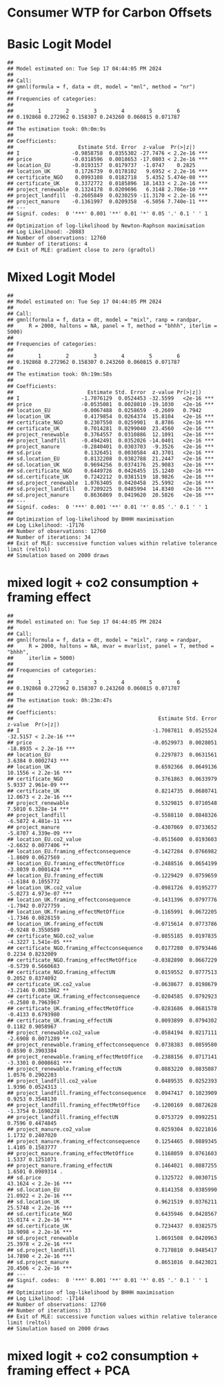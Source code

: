 Consumer WTP for Carbon Offsets
================

# Basic Logit Model

    ## 
    ## Model estimated on: Tue Sep 17 04:44:05 PM 2024 
    ## 
    ## Call:
    ## gmnl(formula = f, data = dt, model = "mnl", method = "nr")
    ## 
    ## Frequencies of categories:
    ## 
    ##        1        2        3        4        5        6 
    ## 0.192868 0.272962 0.158307 0.243260 0.060815 0.071787 
    ## 
    ## The estimation took: 0h:0m:9s 
    ## 
    ## Coefficients:
    ##                     Estimate Std. Error  z-value  Pr(>|z|)    
    ## I                 -0.9858758  0.0355302 -27.7476 < 2.2e-16 ***
    ## price             -0.0318596  0.0018653 -17.0803 < 2.2e-16 ***
    ## location_EU       -0.0193157  0.0179737  -1.0747    0.2825    
    ## location_UK        0.1726739  0.0178102   9.6952 < 2.2e-16 ***
    ## certificate_NGO    0.0993108  0.0182718   5.4352 5.474e-08 ***
    ## certificate_UK     0.3372772  0.0185896  18.1433 < 2.2e-16 ***
    ## project_renewable  0.1324178  0.0209696   6.3148 2.706e-10 ***
    ## project_landfill  -0.2605849  0.0230259 -11.3170 < 2.2e-16 ***
    ## project_manure    -0.1361997  0.0209358  -6.5056 7.740e-11 ***
    ## ---
    ## Signif. codes:  0 '***' 0.001 '**' 0.01 '*' 0.05 '.' 0.1 ' ' 1
    ## 
    ## Optimization of log-likelihood by Newton-Raphson maximisation
    ## Log Likelihood: -20883
    ## Number of observations: 12760
    ## Number of iterations: 4
    ## Exit of MLE: gradient close to zero (gradtol)

# Mixed Logit Model

    ## 
    ## Model estimated on: Tue Sep 17 04:44:05 PM 2024 
    ## 
    ## Call:
    ## gmnl(formula = f, data = dt, model = "mixl", ranp = randpar, 
    ##     R = 2000, haltons = NA, panel = T, method = "bhhh", iterlim = 5000)
    ## 
    ## Frequencies of categories:
    ## 
    ##        1        2        3        4        5        6 
    ## 0.192868 0.272962 0.158307 0.243260 0.060815 0.071787 
    ## 
    ## The estimation took: 0h:19m:58s 
    ## 
    ## Coefficients:
    ##                        Estimate Std. Error  z-value Pr(>|z|)    
    ## I                    -1.7076129  0.0524453 -32.5599   <2e-16 ***
    ## price                -0.0535081  0.0028010 -19.1030   <2e-16 ***
    ## location_EU          -0.0067488  0.0258659  -0.2609   0.7942    
    ## location_UK           0.4179854  0.0264374  15.8104   <2e-16 ***
    ## certificate_NGO       0.2307550  0.0259901   8.8786   <2e-16 ***
    ## certificate_UK        0.7014281  0.0299040  23.4560   <2e-16 ***
    ## project_renewable     0.3764557  0.0310886  12.1091   <2e-16 ***
    ## project_landfill     -0.4942491  0.0352026 -14.0401   <2e-16 ***
    ## project_manure       -0.2840401  0.0303703  -9.3526   <2e-16 ***
    ## sd.price              0.1326451  0.0030584  43.3701   <2e-16 ***
    ## sd.location_EU        0.8132208  0.0382788  21.2447   <2e-16 ***
    ## sd.location_UK        0.9694256  0.0374176  25.9083   <2e-16 ***
    ## sd.certificate_NGO    0.6449726  0.0426455  15.1240   <2e-16 ***
    ## sd.certificate_UK     0.7242212  0.0381519  18.9826   <2e-16 ***
    ## sd.project_renewable  1.0763405  0.0420458  25.5992   <2e-16 ***
    ## sd.project_landfill   0.7209225  0.0485994  14.8340   <2e-16 ***
    ## sd.project_manure     0.8636869  0.0419620  20.5826   <2e-16 ***
    ## ---
    ## Signif. codes:  0 '***' 0.001 '**' 0.01 '*' 0.05 '.' 0.1 ' ' 1
    ## 
    ## Optimization of log-likelihood by BHHH maximisation
    ## Log Likelihood: -17176
    ## Number of observations: 12760
    ## Number of iterations: 34
    ## Exit of MLE: successive function values within relative tolerance limit (reltol)
    ## Simulation based on 2000 draws

# mixed logit + co2 consumption + framing effect

    ## 
    ## Model estimated on: Tue Sep 17 04:44:05 PM 2024 
    ## 
    ## Call:
    ## gmnl(formula = f, data = dt, model = "mixl", ranp = randpar, 
    ##     R = 2000, haltons = NA, mvar = mvarlist, panel = T, method = "bhhh", 
    ##     iterlim = 5000)
    ## 
    ## Frequencies of categories:
    ## 
    ##        1        2        3        4        5        6 
    ## 0.192868 0.272962 0.158307 0.243260 0.060815 0.071787 
    ## 
    ## The estimation took: 0h:23m:47s 
    ## 
    ## Coefficients:
    ##                                               Estimate Std. Error  z-value  Pr(>|z|)    
    ## I                                           -1.7087811  0.0525524 -32.5157 < 2.2e-16 ***
    ## price                                       -0.0529973  0.0028051 -18.8935 < 2.2e-16 ***
    ## location_EU                                  0.2297873  0.0631561   3.6384 0.0002743 ***
    ## location_UK                                  0.6592366  0.0649136  10.1556 < 2.2e-16 ***
    ## certificate_NGO                              0.3761863  0.0633979   5.9337 2.961e-09 ***
    ## certificate_UK                               0.8214735  0.0680741  12.0673 < 2.2e-16 ***
    ## project_renewable                            0.5329815  0.0710548   7.5010 6.328e-14 ***
    ## project_landfill                            -0.5588110  0.0848326  -6.5872 4.481e-11 ***
    ## project_manure                              -0.4307069  0.0733652  -5.8707 4.339e-09 ***
    ## location_EU.co2_value                       -0.0515600  0.0193603  -2.6632 0.0077406 ** 
    ## location_EU.framing_effectconsequence       -0.1427284  0.0766982  -1.8609 0.0627569 .  
    ## location_EU.framing_effectMetOffice         -0.2488516  0.0654199  -3.8039 0.0001424 ***
    ## location_EU.framing_effectUN                -0.1229429  0.0759659  -1.6184 0.1055772    
    ## location_UK.co2_value                       -0.0981726  0.0195277  -5.0273 4.973e-07 ***
    ## location_UK.framing_effectconsequence       -0.1431396  0.0797776  -1.7942 0.0727759 .  
    ## location_UK.framing_effectMetOffice         -0.1165991  0.0672205  -1.7346 0.0828159 .  
    ## location_UK.framing_effectUN                -0.0715614  0.0773786  -0.9248 0.3550589    
    ## certificate_NGO.co2_value                   -0.0855185  0.0197835  -4.3227 1.541e-05 ***
    ## certificate_NGO.framing_effectconsequence    0.0177280  0.0793446   0.2234 0.8232009    
    ## certificate_NGO.framing_effectMetOffice     -0.0382890  0.0667229  -0.5739 0.5660683    
    ## certificate_NGO.framing_effectUN             0.0159552  0.0777513   0.2052 0.8374092    
    ## certificate_UK.co2_value                    -0.0638677  0.0198679  -3.2146 0.0013062 ** 
    ## certificate_UK.framing_effectconsequence    -0.0204585  0.0792923  -0.2580 0.7963967    
    ## certificate_UK.framing_effectMetOffice      -0.0281686  0.0681578  -0.4133 0.6793980    
    ## certificate_UK.framing_effectUN              0.0093899  0.0794302   0.1182 0.9058967    
    ## project_renewable.co2_value                 -0.0584194  0.0217111  -2.6908 0.0071289 ** 
    ## project_renewable.framing_effectconsequence  0.0738383  0.0859580   0.8590 0.3903384    
    ## project_renewable.framing_effectMetOffice   -0.2388156  0.0717141  -3.3301 0.0008681 ***
    ## project_renewable.framing_effectUN           0.0883220  0.0835087   1.0576 0.2902203    
    ## project_landfill.co2_value                   0.0489535  0.0252393   1.9396 0.0524313 .  
    ## project_landfill.framing_effectconsequence   0.0947417  0.1023909   0.9253 0.3548130    
    ## project_landfill.framing_effectMetOffice    -0.1200169  0.0872628  -1.3754 0.1690228    
    ## project_landfill.framing_effectUN            0.0753729  0.0992251   0.7596 0.4474845    
    ## project_manure.co2_value                     0.0259304  0.0221016   1.1732 0.2407020    
    ## project_manure.framing_effectconsequence     0.1254465  0.0889345   1.4105 0.1583777    
    ## project_manure.framing_effectMetOffice       0.1168059  0.0761603   1.5337 0.1251071    
    ## project_manure.framing_effectUN              0.1464021  0.0887255   1.6501 0.0989314 .  
    ## sd.price                                     0.1325722  0.0030715  43.1624 < 2.2e-16 ***
    ## sd.location_EU                               0.8141358  0.0385990  21.0922 < 2.2e-16 ***
    ## sd.location_UK                               0.9621519  0.0376211  25.5748 < 2.2e-16 ***
    ## sd.certificate_NGO                           0.6435946  0.0428567  15.0174 < 2.2e-16 ***
    ## sd.certificate_UK                            0.7234437  0.0382575  18.9098 < 2.2e-16 ***
    ## sd.project_renewable                         1.0691508  0.0420963  25.3978 < 2.2e-16 ***
    ## sd.project_landfill                          0.7178810  0.0485417  14.7890 < 2.2e-16 ***
    ## sd.project_manure                            0.8651016  0.0423021  20.4506 < 2.2e-16 ***
    ## ---
    ## Signif. codes:  0 '***' 0.001 '**' 0.01 '*' 0.05 '.' 0.1 ' ' 1
    ## 
    ## Optimization of log-likelihood by BHHH maximisation
    ## Log Likelihood: -17144
    ## Number of observations: 12760
    ## Number of iterations: 33
    ## Exit of MLE: successive function values within relative tolerance limit (reltol)
    ## Simulation based on 2000 draws

# mixed logit + co2 consumption + framing effect + PCA
